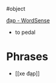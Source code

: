 #object 

[đạp‎ - WordSense](https://www.wordsense.eu/%C4%91%E1%BA%A1p/)
- to pedal

# Phrases
- [[xe đạp]]